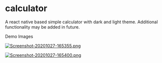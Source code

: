 # calculator
A react native based simple calculator with dark and light theme.
Additional functionality may be added in future.

Demo Images

[![Screenshot-20201027-165355.png](https://i.postimg.cc/Pq7tfCvj/Screenshot-20201027-165355.png)](https://postimg.cc/cKQqX4c9)

[![Screenshot-20201027-165400.png](https://i.postimg.cc/Px8dCd18/Screenshot-20201027-165400.png)](https://postimg.cc/DJF9Dkj2)
